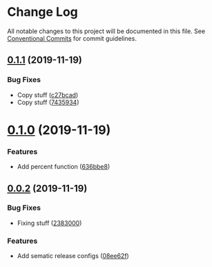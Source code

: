 # Change Log

All notable changes to this project will be documented in this file.
See [Conventional Commits](https://conventionalcommits.org) for commit guidelines.

## [0.1.1](https://github.com/jasonhealy/monorepo-semantic/compare/v0.1.0...v0.1.1) (2019-11-19)


### Bug Fixes

* Copy stuff ([c27bcad](https://github.com/jasonhealy/monorepo-semantic/commit/c27bcad876631bdb3998f434d1ed286fbd9cdd5c))
* Copy stuff ([7435934](https://github.com/jasonhealy/monorepo-semantic/commit/74359341d2d6a77f53b350414d73f53cfb002936))





# [0.1.0](https://github.com/jasonhealy/monorepo-semantic/compare/v0.0.2...v0.1.0) (2019-11-19)


### Features

* Add percent function ([636bbe8](https://github.com/jasonhealy/monorepo-semantic/commit/636bbe8ed0bc1ffdf7fcb658162b75e006531517))





## [0.0.2](https://github.com/jasonhealy/monorepo-semantic/compare/v0.0.1...v0.0.2) (2019-11-19)


### Bug Fixes

* Fixing stuff ([2383000](https://github.com/jasonhealy/monorepo-semantic/commit/2383000db6f7cf42ca50cc02b980f6b0be67393b))


### Features

* Add sematic release configs ([08ee62f](https://github.com/jasonhealy/monorepo-semantic/commit/08ee62f9160db252e3147a7a9829eacc6d73c81f))
